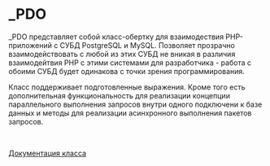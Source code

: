 # _PDO

_PDO представляет собой класс-обертку для взаимодествия PHP-приложений с СУБД PostgreSQL и MySQL. Позволяет прозрачно взаимодействовать с любой из этих СУБД не вникая в различия взаимодейтвия PHP с этими системами для разработчика - работа с обоими СУБД будет одинакова с точки зрения программирования.

Класс поддерживает подготовленные выражения. 
Кроме того есть дополнительная функциональность для реализации концепции параллельного выполнения запросов внутри одного подключени к базе данных и методы для реализации асинхронного выполнения пакетов запросов.

<br>

[Документация класса](docs_ru)
